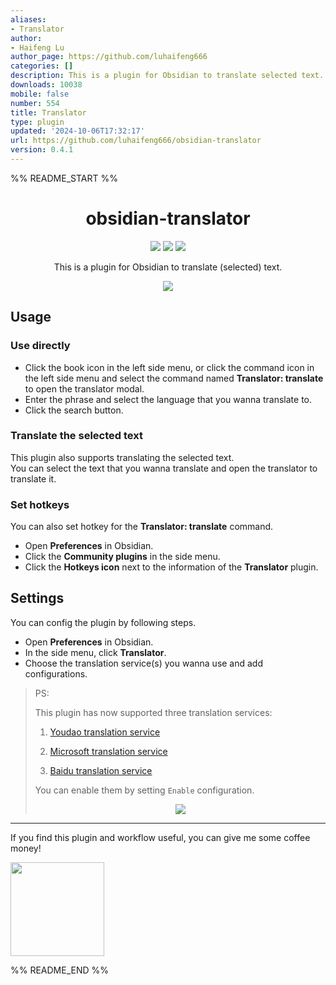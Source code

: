 ```yaml
---
aliases:
- Translator
author:
- Haifeng Lu
author_page: https://github.com/luhaifeng666
categories: []
description: This is a plugin for Obsidian to translate selected text.
downloads: 10038
mobile: false
number: 554
title: Translator
type: plugin
updated: '2024-10-06T17:32:17'
url: https://github.com/luhaifeng666/obsidian-translator
version: 0.4.1
---
```


%% README_START %%

<!--
 * @Author: luhaifeng666 youzui@hotmail.com
 * @Date: 2022-08-09 11:38:39
 * @LastEditors: luhaifeng666
 * @LastEditTime: 2023-03-01 10:26:59
 * @Description: 
-->

<h1 align="center"> obsidian-translator </h1>

<p align="center">
  <img src="https://img.shields.io/badge/obsidian--translator-v0.3.10-yellow" />
  <img src="https://img.shields.io/badge/node-v14.17.0%2B-green" />
  <img src="https://img.shields.io/badge/dynamic/json?logo=obsidian&color=%2523483699&label=downloads&query=$%5B%22obsidian-translator%22%5D.downloads&url=https://raw.githubusercontent.com/obsidianmd/obsidian-releases/master/community-plugin-stats.json" />
</p>

<p align="center"> This is a plugin for Obsidian to translate (selected) text. </p>

<p align="center">
  <img src="https://user-images.githubusercontent.com/9375823/185946256-332fa74d-0d95-4efa-8ba0-08c1d0b41c60.png" />
</p>

## Usage

### Use directly

- Click the book icon in the left side menu, or click the command icon in the left side menu and select the command named **Translator: translate** to open the translator modal.
- Enter the phrase and select the language that you wanna translate to.
- Click the search button.

### Translate the selected text

This plugin also supports translating the selected text.<br>
You can select the text that you wanna translate and open the translator to translate it.

### Set hotkeys

You can also set hotkey for the **Translator: translate** command.

- Open **Preferences** in Obsidian.
- Click the **Community plugins** in the side menu.
- Click the **Hotkeys icon** next to the information of the **Translator** plugin.

## Settings

You can config the plugin by following steps.

- Open **Preferences** in Obsidian.
- In the side menu, click **Translator**.
- Choose the translation service(s) you wanna use and add configurations.

> PS:
>
> This plugin has now supported three translation services:
>
> 1. [Youdao translation service](https://ai.youdao.com/#/)
>
> 2. [Microsoft translation service](https://docs.microsoft.com/zh-cn/azure/cognitive-services/translator/quickstart-translator?tabs=csharp)
>
> 3. [Baidu translation service](https://fanyi-api.baidu.com/doc/21)
>
> You can enable them by setting `Enable` configuration.
>
> <p align="center">
>
> <img src="https://user-images.githubusercontent.com/9375823/185945758-2359b741-1c8d-4c47-85f0-4f631da4e1aa.png" />
>
> </p>
>

---

If you find this plugin and workflow useful, you can give me some coffee money!

<a href="https://www.buymeacoffee.com/luhaifeng" target="_blank"><img src="https://user-images.githubusercontent.com/9375823/221101101-69f1b3b6-91e1-4f98-8997-3c2396bf4d54.png" width="150"></a>


%% README_END %%